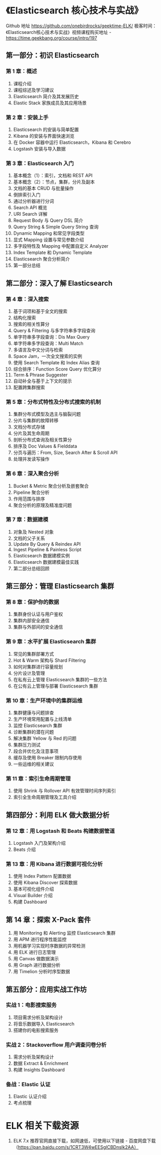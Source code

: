 # 《Elasticsearch 核心技术与实战》
Github 地址 https://github.com/onebirdrocks/geektime-ELK/
极客时间：《Elasticsearch核心技术与实战》视频课程购买地址 - https://time.geekbang.org/course/intro/197
## 第一部分：初识 Elasticsearch
### 第 1 章：概述
1. 课程介绍
2. 课程综述及学习建议
3. Elasticsearch 简介及其发展历史
4. Elastic Stack 家族成员及其应用场景
### 第 2 章：安装上手
1. Elasticsearch 的安装与简单配置
2. Kibana 的安装与界面快速浏览
3. 在 Docker 容器中运行 Elasticsearch，Kibana 和 Cerebro
4. Logstash 安装与导入数据
### 第 3 章：Elasticsearch 入门
1. 基本概念（1）：索引，文档和 REST API
2. 基本概念（2）：节点，集群，分片及副本
3. 文档的基本 CRUD 与批量操作
4. 倒排索引入门
5. 通过分析器进行分词
6. Search API 概览
7. URI Search 详解
8. Request Body 与 Query DSL 简介
9. Query String & Simple Query String 查询
10. Dynamic Mapping 和常见字段类型
11. 显式 Mapping 设置与常见参数介绍
12. 多字段特性及 Mapping 中配置自定义 Analyzer
13. Index Template 和 Dynamic Template
14. Elasticsearch 聚合分析简介
15. 第一部分总结
## 第二部分：深入了解 Elasticsearch
### 第 4 章：深入搜索
1. 基于词项和基于全文的搜索
2. 结构化搜索
3. 搜索的相关性算分
4. Query & Filtering 与多字符串多字段查询
5. 单字符串多字段查询：Dis Max Query
6. 单字符串多字段查询：Multi Match
7. 多语言及中文分词与检索
8. Space Jam，一次全文搜索的实例
9. 使用 Search Template 和 Index Alias 查询
10. 综合排序：Function Score Query 优化算分
11. Term & Phrase Suggester
12. 自动补全与基于上下文的提示
13. 配置跨集群搜索
### 第 5 章：分布式特性及分布式搜索的机制
1. 集群分布式模型及选主与脑裂问题
2. 分片与集群的故障转移
3. 文档分布式存储
4. 分片及其生命周期
5. 剖析分布式查询及相关性算分
6. 排序及 Doc Values & Fielddata
7. 分页与遍历：From, Size, Search After & Scroll API
8. 处理并发读写操作
### 第 6 章：深入聚合分析
1. Bucket & Metric 聚合分析及嵌套聚合
2. Pipeline 聚合分析
3. 作用范围与排序
4. 聚合分析的原理及精准度问题
### 第 7 章：数据建模
1. 对象及 Nested 对象
2. 文档的父子关系
3. Update By Query & Reindex API
4. Ingest Pipeline & Painless Script
6. Elasticsearch 数据建模实例
7. Elasticsearch 数据建模最佳实践
8. 第二部分总结回顾
## 第三部分：管理 Elasticsearch 集群
### 第 8 章：保护你的数据
1. 集群身份认证与用户鉴权
2. 集群内部安全通信
3. 集群与外部间的安全通信
### 第 9 章：水平扩展 Elasticsearch 集群
1. 常见的集群部署方式
2. Hot & Warm 架构与 Shard Filtering
3. 如何对集群进行容量规划
4. 分片设计及管理
5. 在私有云上管理 Elasticsearch 集群的一些方法
6. 在公有云上管理与部署 Elasticsearch 集群
### 第 10 章：生产环境中的集群运维
1. 集群健康与问题排查
2. 生产环境常用配置与上线清单
3. 监控 Elasticsearch 集群
4. 诊断集群的潜在问题  
5. 解决集群 Yellow 与 Red 的问题
6. 集群压力测试
7. 段合并优化及注意事项
8. 缓存及使用 Breaker 限制内存使用
9. 一些运维的相关建议
### 第 11 章：索引生命周期管理
1. 使用 Shrink 与 Rollover API 有效管理时间序列索引
2. 索引全生命周期管理及工具介绍   
## 第四部分：利用 ELK 做大数据分析
### 第 12 章：用 Logstash 和 Beats 构建数据管道
1. Logstash 入门及架构介绍
2. Beats 介绍
### 第 13 章：用 Kibana 进行数据可视化分析
1. 使用 Index Pattern 配置数据
2. 使用 Kibana Discover 探索数据
3. 基本可视化组件介绍
4. Visual Builder 介绍
5. 构建 Dashboard  
## 第 14 章：探索 X-Pack 套件
1. 用 Monitoring 和 Alerting 监控 Elasticsearch 集群
2. 用 APM 进行程序性能监控
3. 用机器学习实现时序数据的异常检测
4. 用 ELK 进行日志管理
5. 用 Canvas 做数据演示
6. 用 Graph 进行数据分析
7. 用 Timelion 分析时序型数据
## 第五部分：应用实战工作坊  
### 实战 1：电影搜索服务
1. 项目需求分析及架构设计
2. 将音乐数据导入 Elasticsearch
3. 搭建你的电影搜索服务   
### 实战 2：Stackoverflow 用户调查问卷分析
1. 需求分析及架构设计
2. 数据 Extract & Enrichment
3. 构建 Insights Dashboard
### 备战：Elastic 认证
1. Elastic 认证介绍
2. 考点梳理

# ELK 相关下载资源
1. ELK 7.x  推荐官网直接下载，如网速低，可使用以下链接 - 百度网盘下载（https://pan.baidu.com/s/1CRT3W4wEESglCBDnslk2AA）

